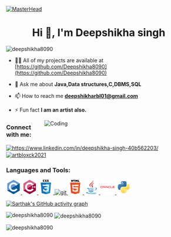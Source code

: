 [![MasterHead]()](https://deepshikha8090.io)
<h1 align="center">Hi 👋, I'm Deepshikha singh</h1>
<p align="left"> <img src="https://komarev.com/ghpvc/?username=deepshikha8090&label=Profile%20views&color=0e75b6&style=flat" alt="deepshikha8090" /> </p>

- 👨‍💻 All of my projects are available at [https://github.com/Deepshikha8090](https://github.com/Deepshikha8090)

- 💬 Ask me about **Java,Data structures,C,DBMS,SQL**

- 📫 How to reach me **deepshikharbl01@gmail.com**

- ⚡ Fun fact **I am an artist also.**
<img align="Right" alt="Coding" width="400" src="https://res.cloudinary.com/practicaldev/image/fetch/s--2bZIjPGC--/c_limit%2Cf_auto%2Cfl_progressive%2Cq_66%2Cw_880/https://dev-to-uploads.s3.amazonaws.com/i/d4tvukbt5mra37cvwklk.gif">
<h3 align="left">Connect with me:</h3>
<p align="left">
<a href="https://linkedin.com/in/https://www.linkedin.com/in/deepshikha-singh-40b562203/" target="blank"><img align="center" src="https://raw.githubusercontent.com/rahuldkjain/github-profile-readme-generator/master/src/images/icons/Social/linked-in-alt.svg" alt="https://www.linkedin.com/in/deepshikha-singh-40b562203/" height="30" width="40" /></a>
<a href="https://instagram.com/artbloxck2021" target="blank"><img align="center" src="https://raw.githubusercontent.com/rahuldkjain/github-profile-readme-generator/master/src/images/icons/Social/instagram.svg" alt="artbloxck2021" height="30" width="40" /></a>
</p>
<h3 align="left">Languages and Tools:</h3>
<p align="left"> <a href="https://www.cprogramming.com/" target="_blank" rel="noreferrer"> <img src="https://raw.githubusercontent.com/devicons/devicon/master/icons/c/c-original.svg" alt="c" width="40" height="40"/> </a> <a href="https://www.w3schools.com/cpp/" target="_blank" rel="noreferrer"> <img src="https://raw.githubusercontent.com/devicons/devicon/master/icons/cplusplus/cplusplus-original.svg" alt="cplusplus" width="40" height="40"/> </a> <a href="https://www.w3schools.com/css/" target="_blank" rel="noreferrer"> <img src="https://raw.githubusercontent.com/devicons/devicon/master/icons/css3/css3-original-wordmark.svg" alt="css3" width="40" height="40"/> </a> <a href="https://git-scm.com/" target="_blank" rel="noreferrer"> <img src="https://www.vectorlogo.zone/logos/git-scm/git-scm-icon.svg" alt="git" width="40" height="40"/> </a> <a href="https://www.w3.org/html/" target="_blank" rel="noreferrer"> <img src="https://raw.githubusercontent.com/devicons/devicon/master/icons/html5/html5-original-wordmark.svg" alt="html5" width="40" height="40"/> </a> <a href="https://www.java.com" target="_blank" rel="noreferrer"> <img src="https://raw.githubusercontent.com/devicons/devicon/master/icons/java/java-original.svg" alt="java" width="40" height="40"/> </a> <a href="https://www.oracle.com/" target="_blank" rel="noreferrer"> <img src="https://raw.githubusercontent.com/devicons/devicon/master/icons/oracle/oracle-original.svg" alt="oracle" width="40" height="40"/> </a> <a href="https://www.python.org" target="_blank" rel="noreferrer"> <img src="https://raw.githubusercontent.com/devicons/devicon/master/icons/python/python-original.svg" alt="python" width="40" height="40"/> </a> </p>

[![Sarthak's GitHub activity graph](https://activity-graph.herokuapp.com/graph?username=deepshikha8090&&theme=xcode)](https://github.com/deepshikha8090)

<p><img align="left" src="https://github-readme-stats.vercel.app/api/top-langs?username=deepshikha8090&show_icons=true&locale=en&layout=compact" alt="deepshikha8090" /></p>

<p>&nbsp;<img align="center" src="https://github-readme-stats.vercel.app/api?username=deepshikha8090&show_icons=true&locale=en" alt="deepshikha8090" /></p>

<p><img align="center" src="https://github-readme-streak-stats.herokuapp.com/?user=deepshikha8090&" alt="deepshikha8090" /></p>
